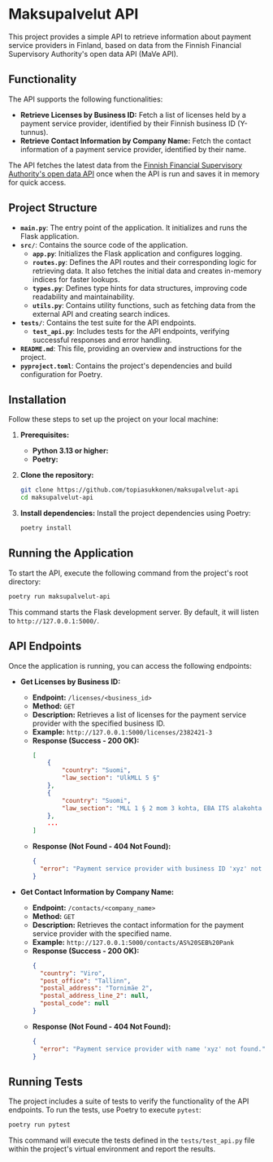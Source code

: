 # Maksupalvelut API

This project provides a simple API to retrieve information about payment service providers in Finland, based on data from the Finnish Financial Supervisory Authority's open data API (MaVe API).

## Functionality

The API supports the following functionalities:

- **Retrieve Licenses by Business ID:** Fetch a list of licenses held by a payment service provider, identified by their Finnish business ID (Y-tunnus).
- **Retrieve Contact Information by Company Name:** Fetch the contact information of a payment service provider, identified by their name.

The API fetches the latest data from the [Finnish Financial Supervisory Authority's open data API](http://api.boffsaopendata.fi/mave/api/v1/maksupalveluntarjoajat) once when the API is run and saves it in memory for quick access.

## Project Structure

- **`main.py`**: The entry point of the application. It initializes and runs the Flask application.
- **`src/`**: Contains the source code of the application.
  - **`app.py`**: Initializes the Flask application and configures logging.
  - **`routes.py`**: Defines the API routes and their corresponding logic for retrieving data. It also fetches the initial data and creates in-memory indices for faster lookups.
  - **`types.py`**: Defines type hints for data structures, improving code readability and maintainability.
  - **`utils.py`**: Contains utility functions, such as fetching data from the external API and creating search indices.
- **`tests/`**: Contains the test suite for the API endpoints.
  - **`test_api.py`**: Includes tests for the API endpoints, verifying successful responses and error handling.
- **`README.md`**: This file, providing an overview and instructions for the project.
- **`pyproject.toml`**: Contains the project's dependencies and build configuration for Poetry.

## Installation

Follow these steps to set up the project on your local machine:

1. **Prerequisites:**

   - **Python 3.13 or higher:**
   - **Poetry:**

2. **Clone the repository:**

   ```bash
   git clone https://github.com/topiasukkonen/maksupalvelut-api
   cd maksupalvelut-api
   ```

3. **Install dependencies:**
   Install the project dependencies using Poetry:

   ```bash
   poetry install
   ```

## Running the Application

To start the API, execute the following command from the project's root directory:

```bash
poetry run maksupalvelut-api
```

This command starts the Flask development server. By default, it will listen to `http://127.0.0.1:5000/`.

## API Endpoints

Once the application is running, you can access the following endpoints:

- **Get Licenses by Business ID:**

  - **Endpoint:** `/licenses/<business_id>`
  - **Method:** `GET`
  - **Description:** Retrieves a list of licenses for the payment service provider with the specified business ID.
  - **Example:** `http://127.0.0.1:5000/licenses/2382421-3`
  - **Response (Success - 200 OK):**
    ```json
    [
        {
            "country": "Suomi",
            "law_section": "UlkMLL 5 §"
        },
        {
            "country": "Suomi",
            "law_section": "MLL 1 § 2 mom 3 kohta, EBA ITS alakohta 5a)"
        },
        ...
    ]
    ```
  - **Response (Not Found - 404 Not Found):**
    ```json
    {
      "error": "Payment service provider with business ID 'xyz' not found."
    }
    ```

- **Get Contact Information by Company Name:**
  - **Endpoint:** `/contacts/<company_name>`
  - **Method:** `GET`
  - **Description:** Retrieves the contact information for the payment service provider with the specified name.
  - **Example:** `http://127.0.0.1:5000/contacts/AS%20SEB%20Pank`
  - **Response (Success - 200 OK):**
    ```json
    {
      "country": "Viro",
      "post_office": "Tallinn",
      "postal_address": "Tornimäe 2",
      "postal_address_line_2": null,
      "postal_code": null
    }
    ```
  - **Response (Not Found - 404 Not Found):**
    ```json
    {
      "error": "Payment service provider with name 'xyz' not found."
    }
    ```

## Running Tests

The project includes a suite of tests to verify the functionality of the API endpoints. To run the tests, use Poetry to execute `pytest`:

```bash
poetry run pytest
```

This command will execute the tests defined in the `tests/test_api.py` file within the project's virtual environment and report the results.
